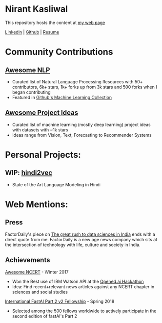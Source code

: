 Nirant Kasliwal
=================

This repository hosts the content at [my web page](http://www.nirantk.github.io)

[Linkedin](https://www.linkedin.com/in/nirant/) |  [Github](https://github.com/NirantK/) | [Resume](http://www.nirantk.in/resume/nirant-kasliwal-resume.pdf)

# Community Contributions

## [Awesome NLP](https://github.com/keon/awesome-nlp) 
- Curated list of Natural Language Processing Resources with 50+ contributors, 6k+ stars, 1k+ forks up from 3k stars and 500 forks when I began contributing
- Featured in [Github's Machine Learning Collection](https://github.com/collections/machine-learning)

## [Awesome Project Ideas](https://github.com/NirantK/awesome-project-ideas)
- Curated list of machine learning (mostly deep learning) project ideas with datasets with ~1k stars 
- Ideas range from Vision, Text, Forecasting to Recommender Systems

# Personal Projects: 

## WIP: [hindi2vec](https://github.com/NirantK/hindi2vec)
- State of the Art Language Modeling in Hindi

# Web Mentions:

## Press
FactorDaily's piece on [The great rush to data sciences in India](https://factordaily.com/rush-training-data-science-machine-learning-ai-india/) ends with a direct quote from me. FactorDaily is a new age news company which sits at the intersection of technology with life, culture and society in India.

## Achievements
[Awesome NCERT](http://www.nirantk.com/awesome-ncert) - Winter 2017
- Won the Best use of IBM Watson API at the [Opened.ai Hackathon](https://medium.com/opened-ai/global-hackweek-winners-2017-a9e5da513270)
- Idea: Find recent+relevant news articles against any NCERT chapter in sciences and social studies

[International FastAI Part 2 v2 Fellowship](www.fast.ai) - Spring 2018
- Selected among the 500 fellows worldwide to actively participate in the second edition of fastAI's Part 2
